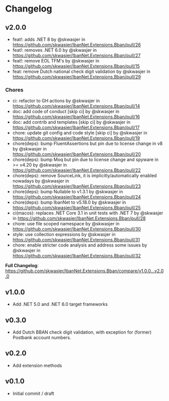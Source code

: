 # Changelog

## v2.0.0

* feat!: adds .NET 8 by @skwasjer in https://github.com/skwasjer/IbanNet.Extensions.Bban/pull/26
* feat!: removes .NET 6.0 by @skwasjer in https://github.com/skwasjer/IbanNet.Extensions.Bban/pull/27
* feat!: remove EOL TFM's by @skwasjer in https://github.com/skwasjer/IbanNet.Extensions.Bban/pull/15
* feat: remove Dutch national check digit validation by @skwasjer in https://github.com/skwasjer/IbanNet.Extensions.Bban/pull/29

### Chores

* ci: refactor to GH actions by @skwasjer in https://github.com/skwasjer/IbanNet.Extensions.Bban/pull/14
* doc: add code of conduct [skip ci] by @skwasjer in https://github.com/skwasjer/IbanNet.Extensions.Bban/pull/16
* doc: add contrib and templates [skip ci] by @skwasjer in https://github.com/skwasjer/IbanNet.Extensions.Bban/pull/17
* chore: update git config and code style [skip ci] by @skwasjer in https://github.com/skwasjer/IbanNet.Extensions.Bban/pull/19
* chore(deps): bump FluentAssertions but pin due to license change in v8 by @skwasjer in https://github.com/skwasjer/IbanNet.Extensions.Bban/pull/20
* chore(deps): bump Moq but pin due to license change and spyware in >= v4.20 by @skwasjer in https://github.com/skwasjer/IbanNet.Extensions.Bban/pull/22
* chore(deps): remove SourceLink, it is implicitly/automatically enabled nowadays by @skwasjer in https://github.com/skwasjer/IbanNet.Extensions.Bban/pull/23
* chore(deps): bump Nullable to v1.3.1 by @skwasjer in https://github.com/skwasjer/IbanNet.Extensions.Bban/pull/24
* chore(deps): bump IbanNet to v5.18.0 by @skwasjer in https://github.com/skwasjer/IbanNet.Extensions.Bban/pull/25
* ci(macos): replaces .NET Core 3.1 in unit tests with .NET 7 by @skwasjer in https://github.com/skwasjer/IbanNet.Extensions.Bban/pull/28
* chore: use file scoped namespace by @skwasjer in https://github.com/skwasjer/IbanNet.Extensions.Bban/pull/30
* style: use collection expressions by @skwasjer in https://github.com/skwasjer/IbanNet.Extensions.Bban/pull/31
* chore: enable stricter code analysis and address some issues by @skwasjer in https://github.com/skwasjer/IbanNet.Extensions.Bban/pull/32

**Full Changelog**: https://github.com/skwasjer/IbanNet.Extensions.Bban/compare/v1.0.0...v2.0.0

## v1.0.0

- Add .NET 5.0 and .NET 6.0 target frameworks

## v0.3.0

- Add Dutch BBAN check digit validation, with exception for (former) Postbank account numbers.

## v0.2.0

- Add extension methods

## v0.1.0

- Initial commit / draft
